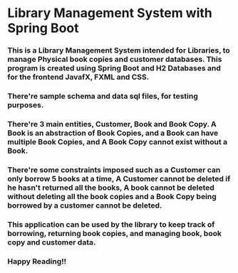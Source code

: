 # Library Management System with Spring Boot

### This is a Library Management System intended for Libraries, to manage Physical book copies and customer databases. This program is created using Spring Boot and H2 Databases and for the frontend JavafX, FXML and CSS.
### There're sample schema and data sql files, for testing purposes.
### There're 3 main entities, Customer, Book and Book Copy. A Book is an abstraction of Book Copies, and a Book can have multiple Book Copies, and A Book Copy cannot exist without a Book.
### There're some constraints imposed such as a Customer can only borrow 5 books at a time, A Customer cannot be deleted if he hasn't returned all the books, A book cannot be deleted without deleting all the book copies and a Book Copy being borrowed by a customer cannot be deleted.

### This application can be used by the library to keep track of borrowing, returning book copies, and managing book, book copy and customer data.
### Happy Reading!!
